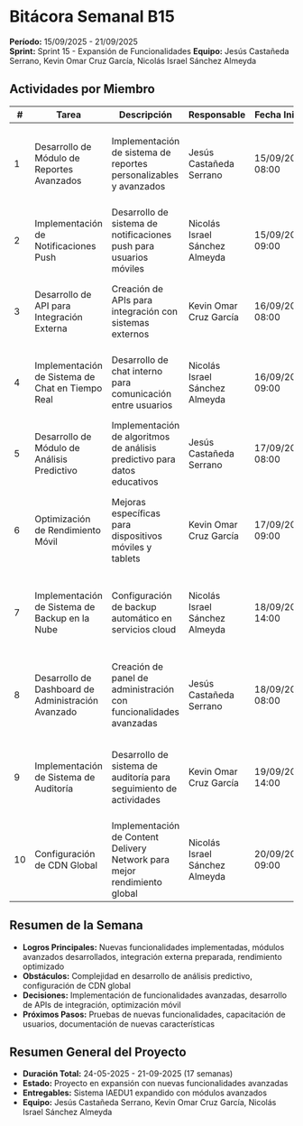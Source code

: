 # Bitácora Semanal B15
**Período:** 15/09/2025 - 21/09/2025  
**Sprint:** Sprint 15 - Expansión de Funcionalidades
**Equipo:** Jesús Castañeda Serrano, Kevin Omar Cruz García, Nicolás Israel Sánchez Almeyda

## Actividades por Miembro

| # | Tarea | Descripción | Responsable | Fecha Inicio | Fecha Fin | Evidencias | Observaciones |
|---|-------|-------------|-------------|--------------|-----------|------------|---------------|
| 1 | Desarrollo de Módulo de Reportes Avanzados | Implementación de sistema de reportes personalizables y avanzados | Jesús Castañeda Serrano | 15/09/2025 08:00 | 21/09/2025 17:00 | módulo de reportes implementado, plantillas personalizables, exportación avanzada | Sistema de reportes avanzado operativo |
| 2 | Implementación de Notificaciones Push | Desarrollo de sistema de notificaciones push para usuarios móviles | Nicolás Israel Sánchez Almeyda | 15/09/2025 09:00 | 21/09/2025 16:00 | notificaciones push implementadas, configuración móvil, pruebas realizadas | Notificaciones push funcionando correctamente |
| 3 | Desarrollo de API para Integración Externa | Creación de APIs para integración con sistemas externos | Kevin Omar Cruz García | 16/09/2025 08:00 | 20/09/2025 15:00 | APIs desarrolladas, documentación técnica, pruebas de integración | APIs listas para integración externa |
| 4 | Implementación de Sistema de Chat en Tiempo Real | Desarrollo de chat interno para comunicación entre usuarios | Nicolás Israel Sánchez Almeyda | 16/09/2025 09:00 | 19/09/2025 14:00 | chat implementado, WebSocket configurado, pruebas de comunicación | Chat en tiempo real operativo |
| 5 | Desarrollo de Módulo de Análisis Predictivo | Implementación de algoritmos de análisis predictivo para datos educativos | Jesús Castañeda Serrano | 17/09/2025 08:00 | 21/09/2025 17:00 | algoritmos implementados, modelos predictivos, análisis de datos | Análisis predictivo funcionando |
| 6 | Optimización de Rendimiento Móvil | Mejoras específicas para dispositivos móviles y tablets | Kevin Omar Cruz García | 17/09/2025 09:00 | 20/09/2025 18:00 | optimizaciones móviles, responsive design mejorado, pruebas en dispositivos | Rendimiento móvil optimizado |
| 7 | Implementación de Sistema de Backup en la Nube | Configuración de backup automático en servicios cloud | Nicolás Israel Sánchez Almeyda | 18/09/2025 14:00 | 21/09/2025 16:00 | backup en la nube configurado, sincronización automática, pruebas de recuperación | Backup en la nube operativo |
| 8 | Desarrollo de Dashboard de Administración Avanzado | Creación de panel de administración con funcionalidades avanzadas | Jesús Castañeda Serrano | 18/09/2025 08:00 | 20/09/2025 18:00 | dashboard avanzado implementado, funcionalidades administrativas, permisos configurados | Dashboard administrativo operativo |
| 9 | Implementación de Sistema de Auditoría | Desarrollo de sistema de auditoría para seguimiento de actividades | Kevin Omar Cruz García | 19/09/2025 14:00 | 21/09/2025 19:00 | sistema de auditoría implementado, logs de actividad, reportes de auditoría | Auditoría funcionando correctamente |
| 10 | Configuración de CDN Global | Implementación de Content Delivery Network para mejor rendimiento global | Nicolás Israel Sánchez Almeyda | 20/09/2025 09:00 | 21/09/2025 17:00 | CDN configurado, distribución global, métricas de rendimiento | CDN operativo para distribución global |

## Resumen de la Semana
- **Logros Principales:** Nuevas funcionalidades implementadas, módulos avanzados desarrollados, integración externa preparada, rendimiento optimizado
- **Obstáculos:** Complejidad en desarrollo de análisis predictivo, configuración de CDN global
- **Decisiones:** Implementación de funcionalidades avanzadas, desarrollo de APIs de integración, optimización móvil
- **Próximos Pasos:** Pruebas de nuevas funcionalidades, capacitación de usuarios, documentación de nuevas características

## Resumen General del Proyecto
- **Duración Total:** 24-05-2025 - 21-09-2025 (17 semanas)
- **Estado:** Proyecto en expansión con nuevas funcionalidades avanzadas
- **Entregables:** Sistema IAEDU1 expandido con módulos avanzados
- **Equipo:** Jesús Castañeda Serrano, Kevin Omar Cruz García, Nicolás Israel Sánchez Almeyda


